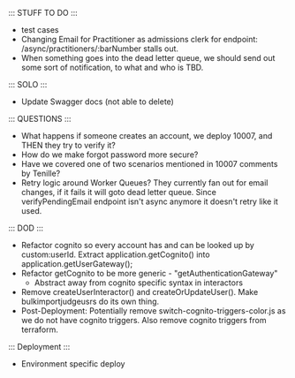 ::: STUFF TO DO :::
- test cases
- Changing Email for Practitioner as admissions clerk for endpoint: /async/practitioners/:barNumber stalls out.
- When something goes into the dead letter queue, we should send out some sort of notification, to what and who is TBD. 

::: SOLO :::
- Update Swagger docs (not able to delete)


::: QUESTIONS :::
- What happens if someone creates an account, we deploy 10007, and THEN they try to verify it?
- How do we make forgot password more secure? 
- Have we covered one of two scenarios mentioned in 10007 comments by Tenille?
- Retry logic around Worker Queues? They currently fan out for email changes, if it fails it will goto dead letter queue. Since verifyPendingEmail endpoint isn't async anymore it doesn't retry like it used. 

::: DOD :::
- Refactor cognito so every account has and can be looked up by custom:userId. Extract application.getCognito() into application.getUserGateway();
- Refactor getCognito to be more generic - "getAuthenticationGateway"
  - Abstract away from cognito specific syntax in interactors
- Remove createUserInteractor() and createOrUpdateUser(). Make bulkimportjudgeusrs do its own thing.
- Post-Deployment: Potentially remove switch-cognito-triggers-color.js as we do not have cognito triggers. Also remove cognito triggers from terraform.


::: Deployment :::
- Environment specific deploy
